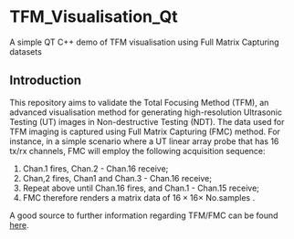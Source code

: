 # TFM_Visualisation_Qt
A simple QT C++ demo of TFM visualisation using Full Matrix Capturing datasets

## Introduction
This repository aims to validate the Total Focusing Method (TFM), an advanced visualisation method for generating high-resolution Ultrasonic Testing (UT) images in Non-destructive Testing (NDT). The data used for TFM imaging is captured using Full Matrix Capturing (FMC) method. For instance, in a simple scenario where a UT linear array probe that has 16 tx/rx channels, FMC will employ the following acquisition sequence:
1. Chan.1 fires, Chan.2 - Chan.16 receive;
2. Chan,2 fires, Chan1 and Chan.3 - Chan.16 receive;
3. Repeat above until Chan.16 fires, and Chan.1 - Chan.15 receive;
4. FMC therefore renders a matrix data of $16\times16\times$ No.samples .
   
A good source to further information regarding TFM/FMC can be found [here](https://www.ndt.net/article/ecndt2023/presentation/ECNDT2023_PRESENTATION_390.pdf).

